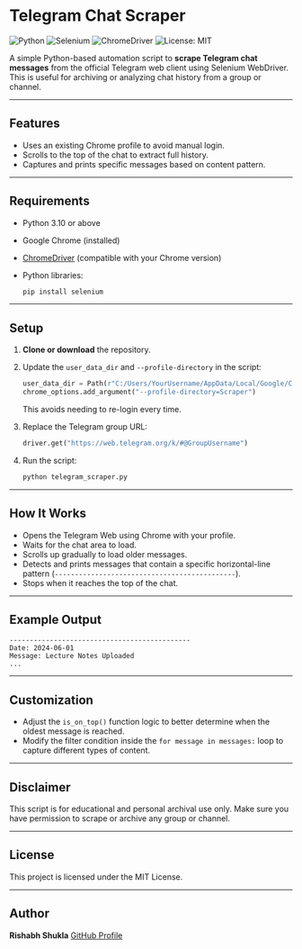 # Telegram Chat Scraper

![Python](https://img.shields.io/badge/Python-3.10-blue)
![Selenium](https://img.shields.io/badge/Selenium-Web%20Automation-green)
![ChromeDriver](https://img.shields.io/badge/ChromeDriver-Required-red)
![License: MIT](https://img.shields.io/badge/License-MIT-yellow.svg)

A simple Python-based automation script to **scrape Telegram chat messages** from the official Telegram web client using Selenium WebDriver. This is useful for archiving or analyzing chat history from a group or channel.

---

## Features

* Uses an existing Chrome profile to avoid manual login.
* Scrolls to the top of the chat to extract full history.
* Captures and prints specific messages based on content pattern.

---

## Requirements

* Python 3.10 or above
* Google Chrome (installed)
* [ChromeDriver](https://chromedriver.chromium.org/downloads) (compatible with your Chrome version)
* Python libraries:

  ```bash
  pip install selenium
  ```

---

## Setup

1. **Clone or download** the repository.

2. Update the `user_data_dir` and `--profile-directory` in the script:

   ```python
   user_data_dir = Path(r"C:/Users/YourUsername/AppData/Local/Google/Chrome/User Data/Profile 1")
   chrome_options.add_argument("--profile-directory=Scraper")
   ```

   This avoids needing to re-login every time.

3. Replace the Telegram group URL:

   ```python
   driver.get("https://web.telegram.org/k/#@GroupUsername")
   ```

4. Run the script:

   ```bash
   python telegram_scraper.py
   ```

---

## How It Works

* Opens the Telegram Web using Chrome with your profile.
* Waits for the chat area to load.
* Scrolls up gradually to load older messages.
* Detects and prints messages that contain a specific horizontal-line pattern (`---------------------------------------------`).
* Stops when it reaches the top of the chat.

---

## Example Output

```
---------------------------------------------
Date: 2024-06-01
Message: Lecture Notes Uploaded
...
```

---

## Customization

* Adjust the `is_on_top()` function logic to better determine when the oldest message is reached.
* Modify the filter condition inside the `for message in messages:` loop to capture different types of content.

---

## Disclaimer

This script is for educational and personal archival use only. Make sure you have permission to scrape or archive any group or channel.

---

## License

This project is licensed under the MIT License.

---

## Author

**Rishabh Shukla**
[GitHub Profile](https://github.com/Rishabh-27-Devloper)
